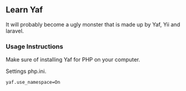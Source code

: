 ## Learn Yaf
It will probably become a ugly monster that is made up by Yaf, Yii and laravel.


### Usage Instructions
Make sure of installing Yaf for PHP on your computer.

Settings php.ini.

```
yaf.use_namespace=On
```

